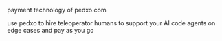 payment technology of pedxo.com



use pedxo to hire teleoperator humans to support your AI code agents on edge cases and pay as you go